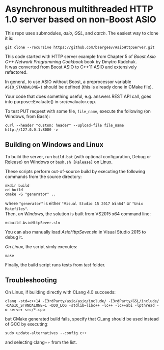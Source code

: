 # Asynchronous multithreaded HTTP 1.0 server based on non-Boost ASIO  
This repo uses submodules, _asio_, _GSL_, and _catch_. The easiest way to clone it is:  
```
git clone --recursive https://github.com/bsergeev/AsioHttpServer.git
```
  
This code started with HTTP server example from Chapter 5 of _Boost.Asio C++ Network Programming Cookbook_ book by Dmytro Radchuk.    
It was converted from Boost ASIO to C++11 ASIO and extensively refactored.  
  
In general, to use ASIO without Boost, a preprocessor variable `ASIO_STANDALONE=1` should be defined (this is already done in CMake file).
  
Your code that does something useful, e.g. answers REST API call, goes into purpose::Evaluate() in src/evaluator.cpp.  
  
To test PUT request with some file, `file_name`, execute the following (on Windows, from Bash):
```
curl --header "custom: header" --upload-file file_name http://127.0.0.1:8080 -v
```

## Building on Windows and Linux
To build the server, run `build.bat` (with optional configuration, Debug or Release) on Windows or `bash.sh [Release]` on Linux.  
  
These scripts perform out-of-source build by executing the following commands from the source directory:
```
mkdir build
cd build
cmake -G "generator" ..
```
where `"generator"` is either `"Visual Studio 15 2017 Win64"` or `"Unix Makefiles"`.  
Then, *on Windows*, the solution is built from VS2015 x64 command line:  
```  
msbuild AsioHttpSever.sln  
```
You can also manually load _AsioHttpSever.sln_ in Visual Studio 2015 to debug it.  
  
*On Linux*, the script simly executes:
```  
make  
```
Finally, the build script runs tests from _test_ folder.  

## Troubleshooting
On Linux, if building directly with CLang 4.0 succeeds:  
```  
clang -std=c++14 -I3rdParty/asio/asio/include/ -I3rdParty/GSL/include/ -DASIO_STANDALONE=1 -DDO_LOG -stdlib=libc++ -lc++ -lc++abi -lpthread -o server src/*.cpp  
```
but CMake generated build fails, specify that CLang should be used instead of GCC by executing:
```  
sudo update-alternatives --config c++  
```
and selecting clang++ from the list.